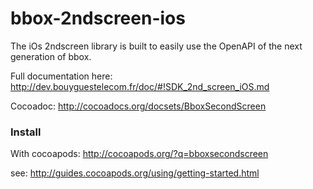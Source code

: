 bbox-2ndscreen-ios
==================
The iOs 2ndscreen library is built to easily use the OpenAPI of the next generation of bbox.

Full documentation here: http://dev.bouyguestelecom.fr/doc/#!SDK_2nd_screen_iOS.md

Cocoadoc: http://cocoadocs.org/docsets/BboxSecondScreen

### Install

With cocoapods: http://cocoapods.org/?q=bboxsecondscreen

see: http://guides.cocoapods.org/using/getting-started.html

  

